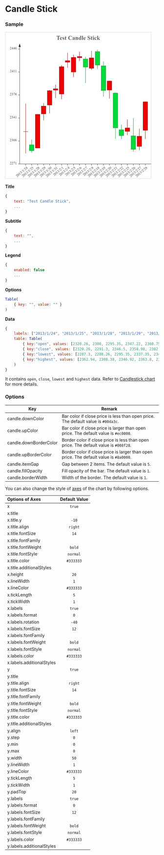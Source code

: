 # Candle Stick

### Sample

![Sample Candle Stick Chart](images/candle.png)

**Title**

```javascript
{
    text: "Test Candle Stick",
    ...
}
```

**Subtitle**

```javascript
{
    text: "",
    ...
}
```

**Legend**

```javascript
{
	enabled: false
    ...
}
```

**Options**

```javascript
Table(
    { key: "", value: "" }
)
```

**Data**

```javascript
{
    labels: ["2013/1/24", "2013/1/25", "2013/1/28", "2013/1/29", "2013/1/30", "2013/1/31", "2013/2/1", "2013/2/4", "2013/2/5", "2013/2/6", "2013/2/7", "2013/2/8", "2013/2/18", "2013/2/19", "2013/2/20", "2013/2/21", "2013/2/22", "2013/2/25", "2013/2/26", "2013/2/27", "2013/2/28"],
    table: Table(
        { key:"open", values: [2320.26, 2300, 2295.35, 2347.22, 2360.75, 2383.43, 2377.41, 2425.92, 2411, 2432.68, 2430.69, 2416.62, 2441.91, 2420.26, 2383.49, 2378.82, 2322.94, 2320.62, 2313.74, 2297.77, 2322.32] },
        { key:"close", values: [2320.26, 2291.3, 2346.5, 2358.98, 2382.48, 2385.42, 2419.02, 2428.15, 2433.13, 2434.48, 2418.53, 2432.4, 2421.56, 2382.91, 2397.18, 2325.95, 2314.16, 2325.82, 2293.34, 2313.22, 2365.59] },
        { key:"lowest", values: [2287.3, 2288.26, 2295.35, 2337.35, 2347.89, 2371.23, 2369.57, 2417.58, 2403.3, 2427.7, 2394.22, 2414.4, 2415.43, 2373.53, 2370.61, 2309.17, 2308.76, 2315.01, 2289.89, 2292.03, 2308.92] },
        { key:"highest", values: [2362.94, 2308.38, 2346.92, 2363.8, 2383.76, 2391.82, 2421.15, 2440.38, 2437.42, 2441.73, 2433.89, 2443.03, 2444.8, 2427.07, 2397.94, 2378.82, 2330.88, 2338.78, 2340.71, 2324.63, 2366.16] }
    )
}
```

It contains `open`, `close`, `lowest` and `highest` data. Refer to [Candlestick chart](https://en.wikipedia.org/wiki/Candlestick_chart) for more details.

### Options

| Key                    | Remark                                                       |
| ---------------------- | ------------------------------------------------------------ |
| candle.downColor       | Bar color if close price is less than open price. The default value is `#00da3c`. |
| candle.upColor         | Bar color if close price is larger than open price. The default value is `#ec0000`. |
| candle.downBorderColor | Border color if close price is less than open price. The default value is `#008f28`. |
| candle.upBorderColor   | Border color if close price is larger than open price. The default value is `#8a0000`. |
| candle.itemGap         | Gap between 2 items. The default value is `5`.               |
| candle.fillOpacity     | Fill opacity of the bar. The default value is `1`.           |
| candle.borderWidth     | Width of the border. The default value is `1`.               |

You can also change the style of [axes](axes.md) of the chart by following options.

| Options of Axes | Default Value |
|:-|:-:|
| x | `true` |
| x.title |  |
| x.title.y | `-10` |
| x.title.align | `right` |
| x.title.fontSize | `14` |
| x.title.fontFamily |  |
| x.title.fontWeight | `bold` |
| x.title.fontStyle | `normal` |
| x.title.color | `#333333` |
| x.title.additionalStyles |  |
| x.height | `20` |
| x.lineWidth | `1` |
| x.lineColor | `#333333` |
| x.tickLength | `5` |
| x.tickWidth | `1` |
| x.labels | `true` |
| x.labels.format | `0` |
| x.labels.rotation | `-40` |
| x.labels.fontSize | `12` |
| x.labels.fontFamily |  |
| x.labels.fontWeight | `bold` |
| x.labels.fontStyle | `normal` |
| x.labels.color | `#333333` |
| x.labels.additionalStyles |  |
| y | `true` |
| y.title |  |
| y.title.align | `right` |
| y.title.fontSize | `14` |
| y.title.fontFamily |  |
| y.title.fontWeight | `bold` |
| y.title.fontStyle | `normal` |
| y.title.color | `#333333` |
| y.title.additionalStyles |  |
| y.align | `left` |
| y.step | `0` |
| y.min | `0` |
| y.max | `0` |
| y.width | `50` |
| y.lineWidth | `1` |
| y.lineColor | `#333333` |
| y.tickLength | `5` |
| y.tickWidth | `1` |
| y.padTop | `20` |
| y.labels | `true` |
| y.labels.format | `0` |
| y.labels.fontSize | `12` |
| y.labels.fontFamily |  |
| y.labels.fontWeight | `bold` |
| y.labels.fontStyle | `normal` |
| y.labels.color | `#333333` |
| y.labels.additionalStyles |  |

